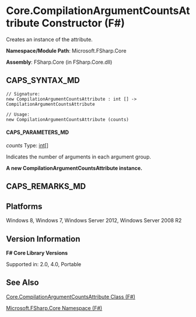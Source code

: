 # Core.CompilationArgumentCountsAttribute Constructor (F#)

Creates an instance of the attribute.

**Namespace/Module Path**: Microsoft.FSharp.Core

**Assembly**: FSharp.Core (in FSharp.Core.dll)


## CAPS_SYNTAX_MD

```
// Signature:
new CompilationArgumentCountsAttribute : int [] -> CompilationArgumentCountsAttribute

// Usage:
new CompilationArgumentCountsAttribute (counts)
```

#### CAPS_PARAMETERS_MD
*counts*
Type: [int](http://msdn.microsoft.com/en-us/library/025d5455-3622-4ea5-9573-3ecbd4ee1375)[[]](http://msdn.microsoft.com/en-us/library/def20292-9aae-4596-9275-b94e594f8493)


Indicates the number of arguments in each argument group.



**A new CompilationArgumentCountsAttribute instance.**
## CAPS_REMARKS_MD

## Platforms
Windows 8, Windows 7, Windows Server 2012, Windows Server 2008 R2


## Version Information
**F# Core Library Versions**

Supported in: 2.0, 4.0, Portable




## See Also
[Core.CompilationArgumentCountsAttribute Class &#40;F&#35;&#41;](Core.CompilationArgumentCountsAttribute+Class+%28F%23%29.md)

[Microsoft.FSharp.Core Namespace &#40;F&#35;&#41;](Microsoft.FSharp.Core+Namespace+%28F%23%29.md)

